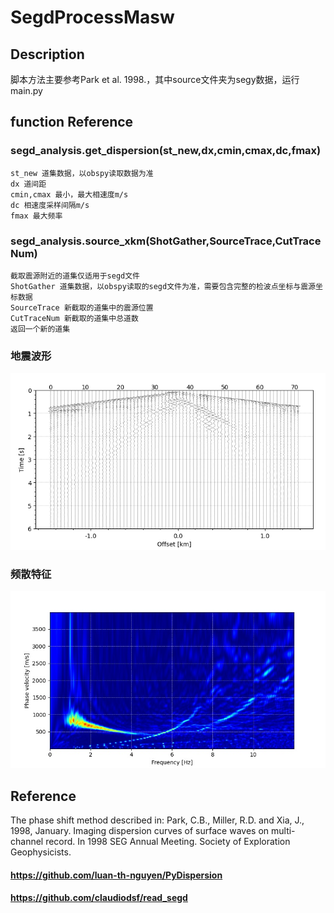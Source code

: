 # SegdProcessMasw
## Description
脚本方法主要参考Park et al. 1998.，其中source文件夹为segy数据，运行main.py
## function Reference
### segd_analysis.get_dispersion(st_new,dx,cmin,cmax,dc,fmax)
```
st_new 道集数据，以obspy读取数据为准
dx 道间距
cmin,cmax 最小，最大相速度m/s
dc 相速度采样间隔m/s
fmax 最大频率
```
### segd_analysis.source_xkm(ShotGather,SourceTrace,CutTraceNum)
```
截取震源附近的道集仅适用于segd文件
ShotGather 道集数据，以obspy读取的segd文件为准，需要包含完整的检波点坐标与震源坐标数据
SourceTrace 新截取的道集中的震源位置
CutTraceNum 新截取的道集中总道数
返回一个新的道集
```
###

### 地震波形
![alt text](./00000001.00000192.segd.png)

### 频散特征
![alt text](./00000001.00000192.jpg)


## Reference
The phase shift method described in: Park, C.B., Miller, R.D. and Xia, J., 1998, January. Imaging dispersion curves of surface waves on multi-channel record. In 1998 SEG Annual Meeting. Society of Exploration Geophysicists.
#### https://github.com/luan-th-nguyen/PyDispersion
#### https://github.com/claudiodsf/read_segd
